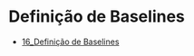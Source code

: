 # Definição de Baselines

- [16_Definição de Baselines](https://github.com/rnataoliveira/OPE/blob/master/Arquivos/15%20-%20Prioriza%C3%A7%C3%A3o%20x%20Esfor%C3%A7o%20x%20Risco.pdf)